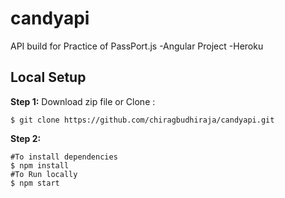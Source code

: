 # candyapi
API build for Practice of PassPort.js
-Angular Project
-Heroku
## Local Setup
**Step 1:**
Download zip file
or 
Clone :

`$ git clone https://github.com/chiragbudhiraja/candyapi.git`


**Step 2:**
```
#To install dependencies
$ npm install
#To Run locally 
$ npm start 
``` 
